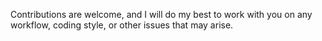 Contributions are welcome, and I will do my best to work with you on any workflow, coding style, or other issues that may arise.
